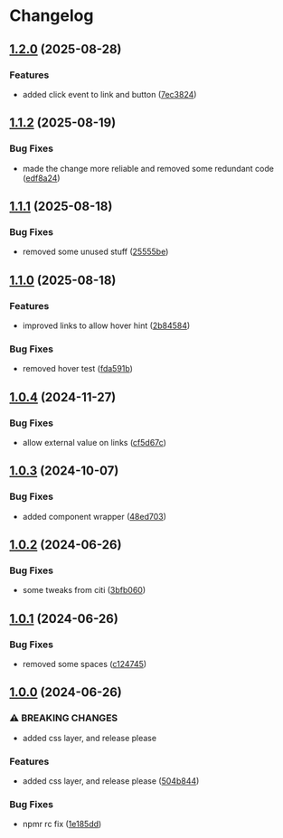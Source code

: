 # Changelog

## [1.2.0](https://github.com/limbo-works/Limbo.Nuxt.LinkTile/compare/v1.1.2...v1.2.0) (2025-08-28)


### Features

* added click event to link and button ([7ec3824](https://github.com/limbo-works/Limbo.Nuxt.LinkTile/commit/7ec382456399ee1b4ec0a06c54c805dc141108d7))

## [1.1.2](https://github.com/limbo-works/Limbo.Nuxt.LinkTile/compare/v1.1.1...v1.1.2) (2025-08-19)


### Bug Fixes

* made the change more reliable and removed some redundant code ([edf8a24](https://github.com/limbo-works/Limbo.Nuxt.LinkTile/commit/edf8a24e02cfb708810e9c1daed697c9af562252))

## [1.1.1](https://github.com/limbo-works/Limbo.Nuxt.LinkTile/compare/v1.1.0...v1.1.1) (2025-08-18)


### Bug Fixes

* removed some unused stuff ([25555be](https://github.com/limbo-works/Limbo.Nuxt.LinkTile/commit/25555be28d2854ec503ef93fb1096c402548cc40))

## [1.1.0](https://github.com/limbo-works/Limbo.Nuxt.LinkTile/compare/v1.0.4...v1.1.0) (2025-08-18)


### Features

* improved links to allow hover hint ([2b84584](https://github.com/limbo-works/Limbo.Nuxt.LinkTile/commit/2b84584ae8b118dd858cb80420c01bbf7dc6e6c5))


### Bug Fixes

* removed hover test ([fda591b](https://github.com/limbo-works/Limbo.Nuxt.LinkTile/commit/fda591ba6f8c38467189be755624516de6a590e2))

## [1.0.4](https://github.com/limbo-works/Limbo.Nuxt.LinkTile/compare/v1.0.3...v1.0.4) (2024-11-27)


### Bug Fixes

* allow external value on links ([cf5d67c](https://github.com/limbo-works/Limbo.Nuxt.LinkTile/commit/cf5d67c691ea3d1e2dfb290f1cc3f79816cf32d9))

## [1.0.3](https://github.com/limbo-works/Limbo.Nuxt.LinkTile/compare/v1.0.2...v1.0.3) (2024-10-07)


### Bug Fixes

* added component wrapper ([48ed703](https://github.com/limbo-works/Limbo.Nuxt.LinkTile/commit/48ed70370248d82225d5d5461bc0da42bf577a81))

## [1.0.2](https://github.com/limbo-works/Limbo.Nuxt.LinkTile/compare/v1.0.1...v1.0.2) (2024-06-26)


### Bug Fixes

* some tweaks from citi ([3bfb060](https://github.com/limbo-works/Limbo.Nuxt.LinkTile/commit/3bfb060ebf019810be47ac62d4ef13b14d46f93f))

## [1.0.1](https://github.com/limbo-works/Limbo.Nuxt.LinkTile/compare/v1.0.0...v1.0.1) (2024-06-26)


### Bug Fixes

* removed some spaces ([c124745](https://github.com/limbo-works/Limbo.Nuxt.LinkTile/commit/c1247451ab04e7cdf415951a7f43b2b5b3bc87ec))

## [1.0.0](https://github.com/limbo-works/Limbo.Nuxt.LinkTile/compare/0.0.6...v1.0.0) (2024-06-26)


### ⚠ BREAKING CHANGES

* added css layer, and release please

### Features

* added css layer, and release please ([504b844](https://github.com/limbo-works/Limbo.Nuxt.LinkTile/commit/504b8440c92fc52ec828ede7cd99616f59944616))


### Bug Fixes

* npmr rc fix ([1e185dd](https://github.com/limbo-works/Limbo.Nuxt.LinkTile/commit/1e185dd697a9928cbcfde0eafaea166e848ae376))
